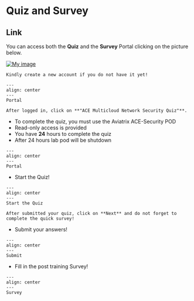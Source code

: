 # Quiz and Survey

## Link
You can access both the **Quiz** and the **Survey** Portal clicking on the picture below. 

<a href="https://ace.aviatrix.com/ace-multicloud-network-security-quiz" target="_blank">

![My image](images/quiz.png)

</a>

```{caution}
Kindly create a new account if you do not have it yet!
```

```{figure} images/new-account.png
---
align: center
---
Portal
```

```{important}
After logged in, click on **"ACE Multicloud Network Security Quiz"**.
```

- To complete the quiz, you must use the Aviatrix ACE-Security POD
- Read-only access is provided
- You have **24** hours to complete the quiz
- After 24 hours lab pod will be shutdown

```{figure} images/survey.png
---
align: center
---
Portal
```

- Start the Quiz!

```{figure} images/quiz-1.png
---
align: center
---
Start the Quiz
```

```{important}
After submitted your quiz, click on **Next** and do not forget to complete the quick survey!
```

- Submit your answers!
```{figure} images/quiz-2.png
---
align: center
---
Submit
```

- Fill in the post training Survey!

```{figure} images/quiz-3.png
---
align: center
---
Survey
```